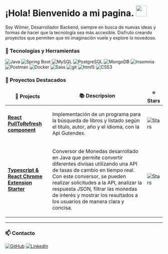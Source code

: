 <h1><b>¡Hola! Bienvenido a mi pagina. </b><img src="https://media.giphy.com/media/hvRJCLFzcasrR4ia7z/giphy.gif" width="35"></h1>

<p> Soy Wilmer, Desarrollador Backend, siempre en busca de nuevas ideas y formas de hacer que la tecnología sea más accesible. Disfruto creando proyectos que permiten que mi imaginación vuele y explore lo novedoso.

### 🔧 Tecnologías y Herramientas
![Java](https://img.shields.io/badge/-Java-ED8B00?style=flat-square&logo=java&logoColor=white)
![Spring Boot](https://img.shields.io/badge/-Spring%20Boot-6DB33F?style=flat-square&logo=spring-boot&logoColor=white)
![MySQL](https://img.shields.io/badge/-MySQL-4479A1?style=flat-square&logo=mysql&logoColor=white)
![PostgreSQL](https://img.shields.io/badge/-PostgreSQL-336791?style=flat-square&logo=postgresql&logoColor=white)
![MongoDB](https://img.shields.io/badge/-MongoDB-13aa52?style=flat-square&logo=mongodb&logoColor=white)
![Insomnia](https://img.shields.io/badge/-Insomnia-5849BE?style=flat-square&logo=insomnia&logoColor=white)
![Postman](https://img.shields.io/badge/-Postman-FF6C37?style=flat-square&logo=postman&logoColor=white)
![Docker](https://img.shields.io/badge/-Docker-46a2f1?style=flat-square&logo=docker&logoColor=white)
![Sass](https://img.shields.io/badge/-Sass-CC6699?style=flat-square&logo=sass&logoColor=white)
![git](https://img.shields.io/badge/-Git-F05032?style=flat-square&logo=git&logoColor=white)
![html5](https://img.shields.io/badge/-HTML5-E34F26?style=flat-square&logo=html5&logoColor=white)
![CSS3](https://img.shields.io/badge/-CSS3-1572B6?style=flat-square&logo=css3&logoColor=white)


### 🚀 Proyectos Destacados
<table>
  <thead align="center">
    <tr border: none;>
      <td><b>📁 Projects</b></td>
      <td><b>📚 Descripsion</b></td>
      <td><b>⭐ Stars</b></td>
    </tr>
  </thead>
  <tbody>
    <tr>
        <td><a href="https://github.com/wRodrig022/Libros-Gutendex-Api"><b>React PullToRefresh component</b></a></td>
        <td><p>Implementación de un programa para la búsqueda de libros y listado según el titulo, autor, año y el idioma, con la Api Gutendex.</p></td>
        <td><img alt="Stars" src="https://img.shields.io/github/stars/wRodrig022/Libros-Gutendex-Api?style=flat-square&labelColor=343b41"/></td>
    </tr>
	    <tr>
        <td><a href="https://github.com/wRodrig022/Conversor-de-Monedas-con-Exchangerate-Api"><b>Typescript & React Chrome Extension Starter</b></a></td>
        <td><p>Conversor de Monedas desarrollado en Java que permite convertir diferentes divisas utilizando una API de tasas de cambio en tiempo real. Con este conversor, se pueden realizar solicitudes a la API, analizar la respuesta JSON, filtrar las monedas de interés y mostrar los resultados a los usuarios de manera clara y concisa.</p></td>
        <td><img alt="Stars" src="https://img.shields.io/github/stars/wRodrig022/Conversor-de-Monedas-con-Exchangerate-Api?style=flat-square&labelColor=343b41"/></td>
    </tr>
  </tbody>
</table>

------------
### 📫 Contacto
[![GitHub](https://img.shields.io/badge/GitHub-100000?style=for-the-badge&logo=github&logoColor=white)](https://github.com/tu-usuario-github)
[![LinkedIn](https://img.shields.io/badge/LinkedIn-0077B5?style=for-the-badge&logo=linkedin&logoColor=white)](https://www.linkedin.com/in/in/soñador-hambriento-dev)

